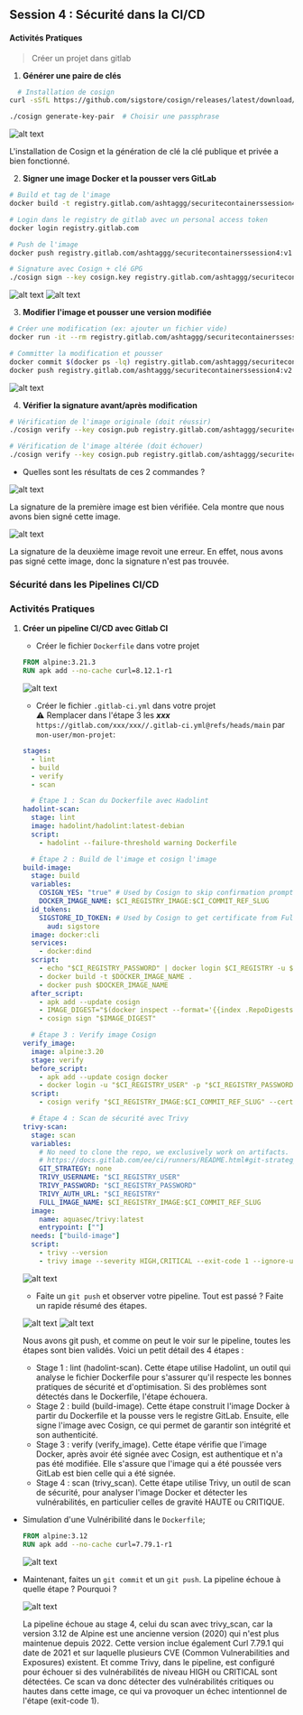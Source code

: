 ## Session 4 : Sécurité dans la CI/CD

#### Activités Pratiques

> Créer un projet dans gitlab

1. **Générer une paire de clés**

```bash
  # Installation de cosign
curl -sSfL https://github.com/sigstore/cosign/releases/latest/download/cosign-linux-amd64 -o cosign && chmod +x cosign

./cosign generate-key-pair  # Choisir une passphrase
```

![alt text](images/1.png)

L'installation de Cosign et la génération de clé la clé publique et privée a bien fonctionné.

2. **Signer une image Docker et la pousser vers GitLab**

```bash
# Build et tag de l'image
docker build -t registry.gitlab.com/ashtaggg/securitecontainerssession4:v1 .

# Login dans le registry de gitlab avec un personal access token
docker login registry.gitlab.com

# Push de l'image
docker push registry.gitlab.com/ashtaggg/securitecontainerssession4:v1

# Signature avec Cosign + clé GPG
./cosign sign --key cosign.key registry.gitlab.com/ashtaggg/securitecontainerssession4:v1
```

![alt text](images/2.png)
![alt text](images/3.png)

3. **Modifier l'image et pousser une version modifiée**

```bash
# Créer une modification (ex: ajouter un fichier vide)
docker run -it --rm registry.gitlab.com/ashtaggg/securitecontainerssession4:v1 touch /tampered

# Committer la modification et pousser
docker commit $(docker ps -lq) registry.gitlab.com/ashtaggg/securitecontainerssession4:v2
docker push registry.gitlab.com/ashtaggg/securitecontainerssession4:v2
```

![alt text](images/4.png)

4. **Vérifier la signature avant/après modification**

```bash
# Vérification de l'image originale (doit réussir)
./cosign verify --key cosign.pub registry.gitlab.com/ashtaggg/securitecontainerssession4:v1

# Vérification de l'image altérée (doit échouer)
./cosign verify --key cosign.pub registry.gitlab.com/ashtaggg/securitecontainerssession4:v2
```

- Quelles sont les résultats de ces 2 commandes ?

![alt text](images/5.png)

La signature de la première image est bien vérifiée. Cela montre que nous avons bien signé cette image.

![alt text](images/6.png)

La signature de la deuxième image revoit une erreur. En effet, nous avons pas signé cette image, donc la signature n'est pas trouvée.

### Sécurité dans les Pipelines CI/CD

### Activités Pratiques

1. **Créer un pipeline CI/CD avec Gitlab CI**

   - Créer le fichier `Dockerfile` dans votre projet

   ```Dockerfile title="Dockerfile"
   FROM alpine:3.21.3
   RUN apk add --no-cache curl=8.12.1-r1
   ```

   ![alt text](images/7.png)

   - Créer le fichier `.gitlab-ci.yml` dans votre projet  
     :warning: Remplacer dans l'étape 3 les **_xxx_** `https://gitlab.com/xxx/xxx//.gitlab-ci.yml@refs/heads/main` par `mon-user/mon-projet`:

   ```yaml title=".gitlab-ci.yml"
   stages:
     - lint
     - build
     - verify
     - scan

     # Étape 1 : Scan du Dockerfile avec Hadolint
   hadolint-scan:
     stage: lint
     image: hadolint/hadolint:latest-debian
     script:
       - hadolint --failure-threshold warning Dockerfile

     # Étape 2 : Build de l'image et cosign l'image
   build-image:
     stage: build
     variables:
       COSIGN_YES: "true" # Used by Cosign to skip confirmation prompts for non-destructive operations
       DOCKER_IMAGE_NAME: $CI_REGISTRY_IMAGE:$CI_COMMIT_REF_SLUG
     id_tokens:
       SIGSTORE_ID_TOKEN: # Used by Cosign to get certificate from Fulcio
         aud: sigstore
     image: docker:cli
     services:
       - docker:dind
     script:
       - echo "$CI_REGISTRY_PASSWORD" | docker login $CI_REGISTRY -u $CI_REGISTRY_USER --password-stdin
       - docker build -t $DOCKER_IMAGE_NAME .
       - docker push $DOCKER_IMAGE_NAME
     after_script:
       - apk add --update cosign
       - IMAGE_DIGEST="$(docker inspect --format='{{index .RepoDigests 0}}' "$DOCKER_IMAGE_NAME")"
       - cosign sign "$IMAGE_DIGEST"

     # Étape 3 : Verify image Cosign
   verify_image:
     image: alpine:3.20
     stage: verify
     before_script:
       - apk add --update cosign docker
       - docker login -u "$CI_REGISTRY_USER" -p "$CI_REGISTRY_PASSWORD" $CI_REGISTRY
     script:
       - cosign verify "$CI_REGISTRY_IMAGE:$CI_COMMIT_REF_SLUG" --certificate-identity "https://gitlab.com/Ashtaggg/securitecontainerssession4//.gitlab-ci.yml@refs/heads/main" --certificate-oidc-issuer "https://gitlab.com"

     # Étape 4 : Scan de sécurité avec Trivy
   trivy-scan:
     stage: scan
     variables:
       # No need to clone the repo, we exclusively work on artifacts.  See
       # https://docs.gitlab.com/ee/ci/runners/README.html#git-strategy
       GIT_STRATEGY: none
       TRIVY_USERNAME: "$CI_REGISTRY_USER"
       TRIVY_PASSWORD: "$CI_REGISTRY_PASSWORD"
       TRIVY_AUTH_URL: "$CI_REGISTRY"
       FULL_IMAGE_NAME: $CI_REGISTRY_IMAGE:$CI_COMMIT_REF_SLUG
     image:
       name: aquasec/trivy:latest
       entrypoint: [""]
     needs: ["build-image"]
     script:
       - trivy --version
       - trivy image --severity HIGH,CRITICAL --exit-code 1 --ignore-unfixed $CI_REGISTRY_IMAGE:$CI_COMMIT_REF_SLUG
   ```

   ![alt text](images/8.png)

   - Faite un `git push` et observer votre pipeline. Tout est passé ? Faite un rapide résumé des étapes.

   ![alt text](images/9.png)
   ![alt text](images/10.png)

   Nous avons git push, et comme on peut le voir sur le pipeline, toutes les étapes sont bien validés.
   Voici un petit détail des 4 étapes :

   - Stage 1 : lint (hadolint-scan).
     Cette étape utilise Hadolint, un outil qui analyse le fichier Dockerfile pour s'assurer qu'il respecte les bonnes pratiques de sécurité et d'optimisation. Si des problèmes sont détectés dans le Dockerfile, l'étape échouera.
   - Stage 2 : build (build-image). Cette étape construit l'image Docker à partir du Dockerfile et la pousse vers le registre GitLab. Ensuite, elle signe l'image avec Cosign, ce qui permet de garantir son intégrité et son authenticité.
   - Stage 3 : verify (verify_image). Cette étape vérifie que l'image Docker, après avoir été signée avec Cosign, est authentique et n'a pas été modifiée. Elle s'assure que l'image qui a été poussée vers GitLab est bien celle qui a été signée.
   - Stage 4 : scan (trivy_scan). Cette étape utilise Trivy, un outil de scan de sécurité, pour analyser l'image Docker et détecter les vulnérabilités, en particulier celles de gravité HAUTE ou CRITIQUE.

- Simulation d'une Vulnéribilité dans le `Dockerfile`;

  ```Dockerfile title="Dockerfile"
  FROM alpine:3.12
  RUN apk add --no-cache curl=7.79.1-r1
  ```

  ![alt text](images/11.png)

- Maintenant, faites un `git commit` et un `git push`. La pipeline échoue à quelle étape ? Pourquoi ?

  ![alt text](images/12.png)

  La pipeline échoue au stage 4, celui du scan avec trivy_scan, car la version 3.12 de Alpine est une ancienne version (2020) qui n'est plus maintenue depuis 2022. Cette version inclue également Curl 7.79.1 qui date de 2021 et sur laquelle plusieurs CVE (Common Vulnerabilities and Exposures) existent.
  Et comme Trivy, dans le pipeline, est configuré pour échouer si des vulnérabilités de niveau HIGH ou CRITICAL sont détectées. Ce scan va donc détecter des vulnérabilités critiques ou hautes dans cette image, ce qui va provoquer un échec intentionnel de l'étape (exit-code 1).
